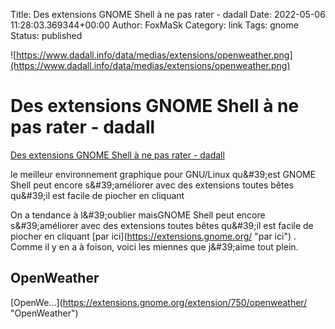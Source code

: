 Title: Des extensions GNOME Shell à ne pas rater - dadall
Date: 2022-05-06 11:28:03.369344+00:00
Author: FoxMaSk 
Category: link
Tags: gnome
Status: published


![https://www.dadall.info/data/medias/extensions/openweather.png](https://www.dadall.info/data/medias/extensions/openweather.png)


# Des extensions GNOME Shell à ne pas rater - dadall

[Des extensions GNOME Shell à ne pas rater - dadall](https://www.dadall.info/article763/des-extensions-gnome-shell-a-ne-pas-rater)

le meilleur environnement graphique pour GNU/Linux qu\&#39;est GNOME Shell
peut encore s\&#39;améliorer avec des extensions toutes bêtes qu\&#39;il est
facile de piocher en cliquant

On a tendance à l\&#39;oublier maisGNOME Shell peut encore s\&#39;améliorer avec
des extensions toutes bêtes qu\&#39;il est facile de piocher en cliquant
[par ici](https://extensions.gnome.org/ &#34;par ici&#34;) . Comme il y en a à
foison, voici les miennes que j\&#39;aime tout plein.

OpenWeather
-----------

[OpenWe...](https://extensions.gnome.org/extension/750/openweather/ &#34;OpenWeather&#34;)
